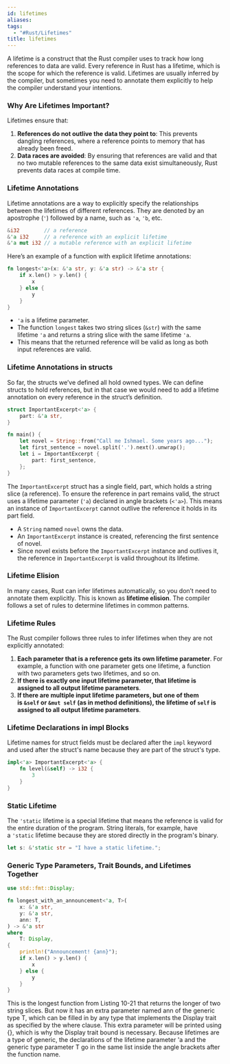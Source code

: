 ```yaml
---
id: lifetimes
aliases: 
tags:
  - "#Rust/Lifetimes"
title: lifetimes
---
```


A lifetime is a construct that the Rust compiler uses to track how long references to data are valid. Every reference in Rust has a lifetime, which is the scope for which the reference is valid. Lifetimes are usually inferred by the compiler, but sometimes you need to annotate them explicitly to help the compiler understand your intentions.

### Why Are Lifetimes Important?
Lifetimes ensure that: 
1. **References do not outlive the data they point to**: This prevents dangling references, where a reference points to memory that has already been freed.
2. **Data races are avoided**: By ensuring that references are valid and that no two mutable references to the same data exist simultaneously, Rust prevents data races at compile time.

### Lifetime Annotations
Lifetime annotations are a way to explicitly specify the relationships between the lifetimes of different references. They are denoted by an apostrophe (`'`) followed by a name, such as `'a`, `'b`, etc.

```rust
&i32        // a reference
&'a i32     // a reference with an explicit lifetime
&'a mut i32 // a mutable reference with an explicit lifetime
```

Here’s an example of a function with explicit lifetime annotations:
```rust
fn longest<'a>(x: &'a str, y: &'a str) -> &'a str {
    if x.len() > y.len() {
        x
    } else {
        y
    }
}
```

- `'a` is a lifetime parameter.
- The function `longest` takes two string slices (`&str`) with the same lifetime `'a` and returns a string slice with the same lifetime `'a`.
- This means that the returned reference will be valid as long as both input references are valid.

### Lifetime Annotations in structs
So far, the structs we’ve defined all hold owned types. We can define structs to hold references, but in that case we would need to add a lifetime annotation on every reference in the struct’s definition.

```rust
struct ImportantExcerpt<'a> {
    part: &'a str,
}

fn main() {
    let novel = String::from("Call me Ishmael. Some years ago...");
    let first_sentence = novel.split('.').next().unwrap();
    let i = ImportantExcerpt {
        part: first_sentence,
    };
}
```
The `ImportantExcerpt` struct has a single field, part, which holds a string slice (a reference). To ensure the reference in part remains valid, the struct uses a lifetime parameter (`'a`) declared in angle brackets (`<'a>`). This means an instance of `ImportantExcerpt` cannot outlive the reference it holds in its part field.

- A `String` named `novel` owns the data.
- An `ImportantExcerpt` instance is created, referencing the first sentence of novel.
- Since novel exists before the `ImportantExcerpt` instance and outlives it, the reference in `ImportantExcerpt` is valid throughout its lifetime.

### Lifetime Elision
In many cases, Rust can infer lifetimes automatically, so you don’t need to annotate them explicitly. This is known as **lifetime elision**. The compiler follows a set of rules to determine lifetimes in common patterns.

### Lifetime Rules
The Rust compiler follows three rules to infer lifetimes when they are not explicitly annotated:
1. **Each parameter that is a reference gets its own lifetime parameter**. For example, a function with one parameter gets one lifetime, a function with two parameters gets two lifetimes, and so on.
2. **If there is exactly one input lifetime parameter, that lifetime is assigned to all output lifetime parameters**.
3. **If there are multiple input lifetime parameters, but one of them is `&self` or `&mut self` (as in method definitions), the lifetime of `self` is assigned to all output lifetime parameters**.

### Lifetime Declarations in impl Blocks
Lifetime names for struct fields must be declared after the `impl` keyword and used after the struct's name because they are part of the struct's type.
```rust
impl<'a> ImportantExcerpt<'a> {
    fn level(&self) -> i32 {
        3
    }
}
```

### Static Lifetime
The `'static` lifetime is a special lifetime that means the reference is valid for the entire duration of the program. String literals, for example, have a `'static` lifetime because they are stored directly in the program's binary.

```rust
let s: &'static str = "I have a static lifetime.";
```

### Generic Type Parameters, Trait Bounds, and Lifetimes Together
```rust
use std::fmt::Display;

fn longest_with_an_announcement<'a, T>(
    x: &'a str,
    y: &'a str,
    ann: T,
) -> &'a str
where
    T: Display,
{
    println!("Announcement! {ann}");
    if x.len() > y.len() {
        x
    } else {
        y
    }
}
```

This is the longest function from Listing 10-21 that returns the longer of two string slices. But now it has an extra parameter named ann of the generic type T, which can be filled in by any type that implements the Display trait as specified by the where clause. This extra parameter will be printed using {}, which is why the Display trait bound is necessary. Because lifetimes are a type of generic, the declarations of the lifetime parameter 'a and the generic type parameter T go in the same list inside the angle brackets after the function name.
